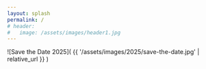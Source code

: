 ```yaml
---
layout: splash
permalink: /
# header:
#   image: /assets/images/header1.jpg
---
```


![Save the Date 2025]( {{ '/assets/images/2025/save-the-date.jpg' | relative_url }} )

<!-- # 19. T-Mania Open-Air Festival

## 21. Juni 2024 + 22. Juni 2024 -->

<!-- Hallo Liebe Festival-Freunde, -->

<!-- Das Lineup ist komplett. -->

<!-- Tickets könnt ihr hier bestellen: [Ticketino](https://www.ticketino.com/de/event/19-t-mania-open-air-festival/189434). -->

<!-- ![Flyer 2024 Vorderseite]( {{ '/assets/images/2024-flyer.jpg' | relative_url }} ) -->

<!-- ![Flyer 2024 Rückseite]( {{ '/assets/images/2024-flyer2.jpg' | relative_url }} ) -->

<!-- 
### Es gibt keinen Vorverkauf! Nur Tageskasse. Und es kommt garantiert jeder rein!
 -->

<!-- dieses Jahr wird es wieder ein T-Mania geben.  -->

<!-- Der Termin für das 19. Festival steht und wir arbeiten fleißig am Line-Up. -->

<!-- Melden uns demnächst wieder. -->
<!-- Das [Line-Up](/lineup) ist komplett und wir sind schon fleißig am Organisieren. -->

<!-- Wir freuen uns!

Schöne Grüße

Euer T-Mania Team -->

<!--
### Es gibt keinen Vorverkauf! Nur Tageskasse. Und es kommt garantiert jeder rein!
![Flyer 2022 Vorderseite]( {{ '/assets/images/2022-flyer.png' | relative_url }} )
### Gefördert von:
[![Neustart Miteinander](/assets/partner-logos/neustart-miteinander.png)](https://www.bra.nrw.de/foerderportal-wirtschaft/foerderportal/verbaende-vereine/sonderprogramm-neustart-miteinander)
 -->